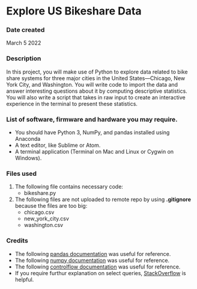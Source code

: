 # Explore US Bikeshare Data

### Date created
March 5 2022

### Description
In this project, you will make use of Python to explore data related to bike share systems for three major cities in the United States—Chicago, New York City, and Washington. You will write code to import the data and answer interesting questions about it by computing descriptive statistics. You will also write a script that takes in raw input to create an interactive experience in the terminal to present these statistics.

### List of software, firmware and hardware you may require.
* You should have Python 3, NumPy, and pandas installed using Anaconda
* A text editor, like Sublime or Atom.
* A terminal application (Terminal on Mac and Linux or Cygwin on Windows).

### Files used
1. The following file contains necessary code:
   * bikeshare.py	
2. The following files are not uploaded to remote repo by using **.gitignore** because the files are too big:
   * chicago.csv
   * new_york_city.csv
   * washington.csv

### Credits
* The following [pandas documentation](https://pandas.pydata.org/docs/) was useful for reference.
* The following [numpy documentation](https://numpy.org/doc/) was useful for reference.
* The following [controlflow documentation](https://docs.python.org/3/tutorial/controlflow.html) was useful for reference.
* If you require furthur explanation on select queries, [StackOverflow](www.stackoverflow.com) is helpful.
